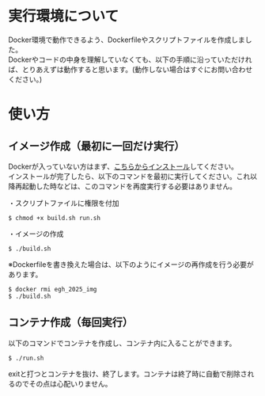 # 実行環境について
Docker環境で動作できるよう、Dockerfileやスクリプトファイルを作成しました。  
Dockerやコードの中身を理解していなくても、以下の手順に沿っていただければ、とりあえずは動作すると思います。(動作しない場合はすぐにお問い合わせください。)
# 使い方
## イメージ作成（最初に一回だけ実行）
Dockerが入っていない方はまず、[こちらからインストール](https://www.docker.com/ja-jp/products/docker-desktop/)してください。  
インストールが完了したら、以下のコマンドを最初に実行してください。これ以降再起動した時などは、このコマンドを再度実行する必要はありません。  

・スクリプトファイルに権限を付加
```
$ chmod +x build.sh run.sh
```
・イメージの作成
```
$ ./build.sh
```
※Dockerfileを書き換えた場合は、以下のようにイメージの再作成を行う必要があります。
```
$ docker rmi egh_2025_img
$ ./build.sh
```
## コンテナ作成（毎回実行）
以下のコマンドでコンテナを作成し、コンテナ内に入ることができます。
```
$ ./run.sh
```
exitと打つとコンテナを抜け、終了します。コンテナは終了時に自動で削除されるのでその点は心配いりません。